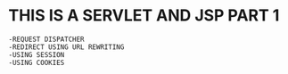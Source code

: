 # THIS IS A SERVLET AND JSP PART 1
	-REQUEST DISPATCHER
	-REDIRECT USING URL REWRITING
	-USING SESSION
	-USING COOKIES

